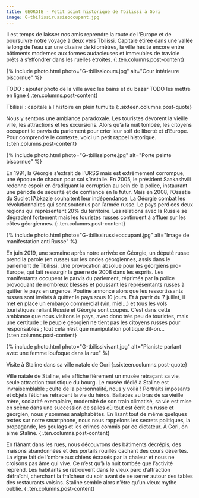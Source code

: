 ```yaml
---
title: GEORGIE - Petit point historique de Tbilissi à Gori
image: G-tbilissirussieoccupant.jpg
---
```


Il est temps de laisser nos amis reprendre la route de l’Europe et de poursuivre notre voyage à deux vers Tbilissi. Capitale étirée dans une vallée le long de l’eau sur une dizaine de kilomètres, la ville hésite encore entre bâtiments modernes aux formes audacieuses et immeubles de traviole prêts à s’effondrer dans les ruelles étroites. 
{:.ten.columns.post-content}
<!--fin extrait-->

{% include photo.html photo="G-tbilissicours.jpg" alt="Cour intérieure biscornue" %}

TODO : ajouter photo de la ville avec les bains et du bazar
TODO les mettre en ligne
{:.ten.columns.post-content}


Tbilissi : capitale à l'histoire en plein tumulte
{:.sixteen.columns.post-quote}

Nous y sentons une ambiance paradoxale. Les touristes dévorent la vieille ville, les attractions et les excursions. Alors qu’à la nuit tombée, les citoyens occupent le parvis du parlement pour crier leur soif de liberté et d’Europe. Pour comprendre le contexte, voici un petit rappel historique.
{:.ten.columns.post-content}

{% include photo.html photo="G-tbilissiporte.jpg" alt="Porte peinte biscornue" %}


En 1991, la Géorgie s’extrait de l’URSS mais est extrêmement corrompue, une époque de chacun pour soi s’installe. En 2005, le président Saakashvili redonne espoir en éradiquant la corruption au sein de la police, instaurant une période de sécurité et de confiance en le futur. Mais en 2008, l’Ossetie du Sud et l’Abkazie souhaitent leur indépendance. La Géorgie combat les révolutionnaires qui sont soutenus par l’armée russe. Le pays perd ces deux régions qui représentent 20% du territoire. Les relations avec la Russie se dégradent fortement mais les touristes russes continuent à affluer sur les côtes géorgiennes.
{:.ten.columns.post-content}

{% include photo.html photo="G-tbilissirussieoccupant.jpg" alt="Image de manifestation anti Russe" %}

En juin 2019, une semaine après notre arrivée en Géorgie, un député russe prend la parole (en russe) sur les ondes géorgiennes, assis dans le parlement de Tbilissi. Une provocation absolue pour les géorgiens pro-Europe, qui fait ressurgir la guerre de 2008 dans les esprits. Les manifestants occupent le parvis du parlement, réprimés par la police provoquant de nombreux blessés et poussant les représentants russes à quitter le pays en urgence.
Poutine annonce alors que les ressortissants russes sont invités à quitter le pays sous 10 jours. Et à partir du 7 juillet, il met en place un embargo commercial (vin, miel...) et tous les vols touristiques reliant Russie et Géorgie sont coupés. C’est dans cette ambiance que nous visitons le pays, avec donc très peu de touristes, mais une certitude : le peuple géorgien ne tient pas les citoyens russes pour responsables ; tout cela n’est que manipulation politique dit-on...
{:.ten.columns.post-content}

{% include photo.html photo="G-tbilissivivant.jpg" alt="Pianiste parlant avec une femme loufoque dans la rue" %}


Visite à Staline dans sa ville natale de Gori
{:.sixteen.columns.post-quote}

Ville natale de Staline, elle affiche fièrement un musée retraçant sa vie, seule attraction touristique du bourg. 
Le musée dédié à Staline est invraisemblable ; culte de la personnalité, nous y voilà ! Portraits imposants et objets fétiches retracent la vie du héros. Ballades au bras de sa vieille mère, scolarité exemplaire, modernité de son train climatisé, sa vie est mise en scène dans une succession de salles où tout est écrit en russe et géorgien, nous y sommes analphabètes. En lisant tout de même quelques textes sur notre smartphone, nous nous rappelons les secrets politiques, la propagande, les goulags et les crimes commis par ce dictateur. À Gori, on aime Staline.
{:.ten.columns.post-content}

En flânant dans les rues, nous découvrons des bâtiments décrépis, des maisons abandonnées et des portails rouillés cachant des cours désertes. La vigne fait de l’ombre aux chiens écrasés par la chaleur et nous ne croisons pas âme qui vive. Ce n’est qu’à la nuit tombée que l’activité reprend. Les habitants se retrouvent dans le vieux parc d’attraction défraîchi, cherchant la fraîcheur du soir avant de se serrer autour des tables des restaurants voisins. Staline semble alors n’être qu’un vieux mythe oublié.
{:.ten.columns.post-content}
